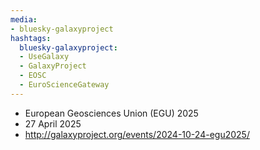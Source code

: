 ```yaml
---
media:
- bluesky-galaxyproject
hashtags:
  bluesky-galaxyproject:
  - UseGalaxy
  - GalaxyProject
  - EOSC
  - EuroScienceGateway
---
```

- European Geosciences Union (EGU) 2025
- 27 April 2025
- http://galaxyproject.org/events/2024-10-24-egu2025/